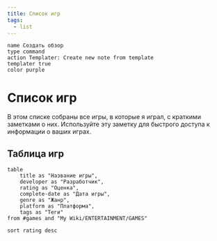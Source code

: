 ```yaml
---
title: Список игр
tags:
  - list
---
```

```button
name Создать обзор
type command
action Templater: Create new note from template
templater true
color purple
```

# Список игр

В этом списке собраны все игры, в которые я играл, с краткими заметками о них. Используйте эту заметку для быстрого доступа к информации о ваших играх.

## Таблица игр

```dataview
table
    title as "Название игры",
    developer as "Разработчик",
    rating as "Оценка",
    complete-date as "Дата игры",
    genre as "Жанр",
    platform as "Платформа",
    tags as "Теги"
from #games and "My Wiki/ENTERTAINMENT/GAMES"

sort rating desc
